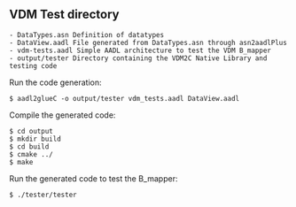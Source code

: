 VDM Test directory
------------------

    - DataTypes.asn Definition of datatypes
    - DataView.aadl File generated from DataTypes.asn through asn2aadlPlus
    - vdm-tests.aadl Simple AADL architecture to test the VDM B_mapper
    - output/tester Directory containing the VDM2C Native Library and testing code


Run the code generation:

`$ aadl2glueC -o output/tester vdm_tests.aadl DataView.aadl`

Compile the generated code:

`$ cd output`  
`$ mkdir build`  
`$ cd build`  
`$ cmake ../`  
`$ make`  

Run the generated code to test the B_mapper:

`$ ./tester/tester`



